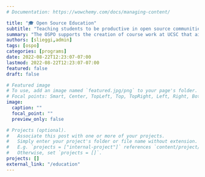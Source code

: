 ```yaml
---
# Documentation: https://wowchemy.com/docs/managing-content/

title: "🎓 Open Source Education"
subtitle: "Teaching students to be productive in open source communities."
summary: "The OSPO supports the creation of course work at UCSC that aims to increase the pool of students skilled in working in the context of large open source software communities. Students of these cources find excellent mentors in academia and industry and often become successful open source contributors. The OSPO also hosts guest lecturers on topics specific to open source, including a yearly workshop series on open source."
authors: [slieggi,admin]
tags: [ospo]
categories: [programs]
date: 2022-08-22T12:23:07-07:00
lastmod: 2022-08-22T12:23:07-07:00
featured: false
draft: false

# Featured image
# To use, add an image named `featured.jpg/png` to your page's folder.
# Focal points: Smart, Center, TopLeft, Top, TopRight, Left, Right, BottomLeft, Bottom, BottomRight.
image:
  caption: ""
  focal_point: ""
  preview_only: false

# Projects (optional).
#   Associate this post with one or more of your projects.
#   Simply enter your project's folder or file name without extension.
#   E.g. `projects = ["internal-project"]` references `content/project/deep-learning/index.md`.
#   Otherwise, set `projects = []`.
projects: []
external_link: "/education"
---
```


